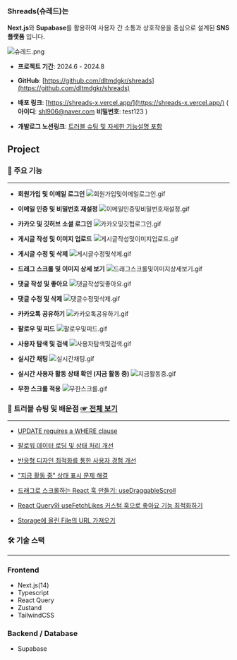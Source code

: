 ### Shreads(슈레드)**는**

**Next.js**와 **Supabase**를 활용하여 사용자 간 소통과 상호작용을 중심으로 설계된 **SNS 플랫폼** 입니다.

![슈레드.png](/images/슈레드.png)

- **프로젝트 기간**: 2024.6 - 2024.8

- **GitHub**: [https://github.com/dltmdgkr/shreads](https://github.com/dltmdgkr/shreads)

- **배포 링크**: [https://shreads-x.vercel.app/](https://shreads-x.vercel.app/) ( **아이디**: shl906@naver.com **비밀번호**: test123 )

- **개발로그 노션링크**: [트러블 슈팅 및 자세한 기능설명 포함](https://blossom-periwinkle-555.notion.site/Shreads-638cc8443ffd47abaf8f7cd631e24585)

## Project

### 🔗 주요 기능

---

- **회원가입 및 이메일 로그인**
  ![회원가입및이메일로그인.gif](/images/shreads/회원가입및이메일로그인.gif)

- **이메일 인증 및 비밀번호 재설정**
  ![이메일인증및비밀번호재설정.gif](/images/shreads/이메일인증및비밀번호재설정.gif)

- **카카오 및 깃허브 소셜 로그인**
  ![카카오및깃헙로그인.gif](/images/shreads/카카오및깃헙로그인.gif)

- **게시글 작성 및 이미지 업로드**
  ![게시글작성및이미지업로드.gif](/images/shreads/게시글작성및이미지업로드.gif)

- **게시글 수정 및 삭제**
  ![게시글수정및삭제.gif](/images/shreads/게시글수정및삭제.gif)

- **드래그 스크롤 및 이미지 상세 보기**
  ![드래그스크롤및이미지상세보기.gif](/images/shreads/드래그스크롤및이미지상세보기.gif)

- **댓글 작성 및 좋아요**
  ![댓글작성및좋아요.gif](/images/shreads/댓글작성및좋아요.gif)

- **댓글 수정 및 삭제**
  ![댓글수정및삭제.gif](/images/shreads/댓글수정및삭제.gif)

- **카카오톡 공유하기**
  ![카카오톡공유하기.gif](/images/shreads/카카오톡공유하기.gif)

- **팔로우 및 피드**
  ![팔로우및피드.gif](/images/shreads/팔로우및피드.gif)

- **사용자 탐색 및 검색**
  ![사용자탐색및검색.gif](/images/shreads/사용자탐색및검색.gif)

- **실시간 채팅**
  ![실시간채팅.gif](/images/shreads/실시간채팅.gif)

- **실시간 사용자 활동 상태 확인 (지금 활동 중)**
  ![지금활동중.gif](/images/shreads/지금활동중.gif)

- **무한 스크롤 적용**
  ![무한스크롤.gif](/images/shreads/무한스크롤.gif)

### 🎯 트러블 슈팅 및 배운점 [☞ 전체 보기](https://blossom-periwinkle-555.notion.site/cec3b7d64ad644d09bb399458bcb0cec?v=fff1c6597d68445da8c031b9eab84e0a)

---

- [UPDATE requires a WHERE clause](https://blossom-periwinkle-555.notion.site/UPDATE-requires-a-WHERE-clause-08ee21d92bc649afa20ba0100eea8137)

- [팔로워 데이터 로딩 및 상태 처리 개선](https://blossom-periwinkle-555.notion.site/18d158799bd3470da031587ec6a919cd)

- [반응형 디자인 최적화를 통한 사용자 경험 개선](https://blossom-periwinkle-555.notion.site/cdc29a3523f244059e0dc7e9ef7976b4)

- ["지금 활동 중" 상태 표시 문제 해결](https://blossom-periwinkle-555.notion.site/9da94c0ebb744e1cb9ddfc555d2621cc)

- [드래그로 스크롤하는 React 훅 만들기: useDraggableScroll](https://blossom-periwinkle-555.notion.site/React-useDraggableScroll-f196ef4e674241f0a1950af8546842f0)

- [React Query와 useFetchLikes 커스텀 훅으로 좋아요 기능 최적화하기](https://blossom-periwinkle-555.notion.site/React-Query-useFetchLikes-ac76d46185b14e188c04776fe0a2dec1)

- [Storage에 올린 File의 URL 가져오기](https://blossom-periwinkle-555.notion.site/Storage-File-URL-de0bfa05163c4977b0ab3767e75ee9b0)

### 🛠 기술 스택

---

### Frontend

- Next.js(14)
- Typescript
- React Query
- Zustand
- TailwindCSS

### Backend / Database

- Supabase
